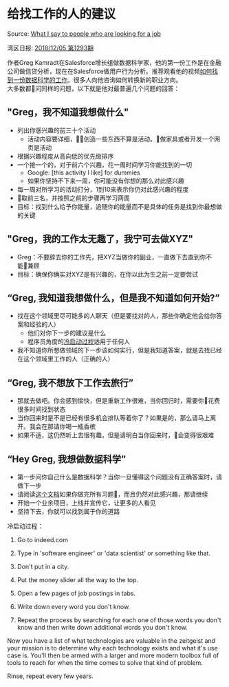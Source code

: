 # 给找工作的人的建议

Source: [What I say to people who are looking for a job](https://www.gregkamradt.com/gregkamradt/2018/3/18/0xov5ak1hjunr4twj83k940z9q6fza)

湾区日报: [2018/12/05 第1293期](https://wanqu.co/a/7170/%E7%BB%99%E6%89%BE%E5%B7%A5%E4%BD%9C%E7%9A%84%E4%BA%BA%E7%9A%84%E5%BB%BA%E8%AE%AE/)

作者Greg Kamradt在Salesforce增长组做数据科学家，他的第一份工作是在金融公司做信贷分析，现在在Salesforce做用户行为分析。推荐观看他的视频[如何找到一份数据科学的工作](https://www.youtube.com/watch?v=3BRLGRqj8ps)。很多人向他咨询如何转换新的职业方向。  
大多数都问同样的问题，以下就是他对最普遍几个问题的回答：

## "Greg，我不知道我想做什么"

- 列出你感兴趣的前三十个活动
  - 活动内容要详细，创造一些东西不算是活动。做家具或者开发一个网页是活动  
- 根据兴趣程度从高向低的优先级排序
- 一个接一个的，对于前六个兴趣，花一周时间学习你能找到的一切
  - Google: [this activity I like] for dummies
  - 如果你坚持不下来一周，你可能没有你想的那么对此感兴趣
- 每一周对所学习的活动打分，1到10来表示你仍对此感兴趣的程度
- 取前三名，并按照之前的步骤再学习两周
- 目标：找到什么给予你能量，追随你的能量而不是具体的任务是找到你最想做的关键

## "Greg，我的工作太无趣了，我宁可去做XYZ"

- Greg：不要辞去你的工作先，把XYZ当做你的副业，一直做下去直到你不能兼顾
- 目标：确保你确实对XYZ是有兴趣的，在你以此为生之前一定要尝试

## “Greg, 我知道我想做什么，但是我不知道如何开始?”

- 找在这个领域里尽可能多的人聊天（但是要找对的人，那些你确定他会给你答案和经验的人）
  - 他们对你下一步的建议是什么
  - 程序员角度的[冷启动过程](https://news.ycombinator.com/item?id=16552016)适用于任何人
- 我不知道你所想做领域的下一步该如何实行，但是我知道答案，就是去找已经在这个领域里工作的人（正确的人）

## “Greg, 我不想放下工作去旅行”

- 那就去做吧。你会感到愉快，但是重新工作很难，当你回归时，需要你花费很多时间找到状态
- 当你回来时是不是已经有很多机会排队等着你了？如果是的，那么请马上离开。我会在那请你喝一瓶香槟
- 如果不适，这仍然听上去很有趣，但是请明白当你回来时，会变得很艰难

## “Hey Greg, 我想做数据科学”

- 第一步问你自己什么是数据科学？当你一旦懂得这个问题没有正确答案时，请做下一步
- 请阅读[这个文档](http://guidetodatamining.com/)如果你做完所有习题，而且仍然对此感兴趣，那请继续
- 开始一个业余项目，上线并宣传它，让更多的人看见
- 坚持下去，你就可以找到属于你的道路

冷启动过程：  

1. Go to indeed.com

2. Type in 'software engineer' or 'data scientist' or something like that.

3. Don't put in a city.

4. Put the money slider all the way to the top.

5. Open a few pages of job postings in tabs.

6. Write down every word you don't know.

7. Repeat the process by searching for each one of those words you don't know and then write down additional words you don't know.

Now you have a list of what technologies are valuable in the zeitgeist and your mission is to determine why each technology exists and what it's use case is. You'll then be armed with a larger and more modern toolbox full of tools to reach for when the time comes to solve that kind of problem.

Rinse, repeat every few years.
